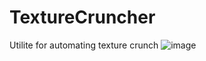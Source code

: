 # TextureCruncher
Utilite for automating texture crunch
![image](https://user-images.githubusercontent.com/15246280/146324399-253aafe2-dced-4741-a24f-b1e6d45c66b0.png)
